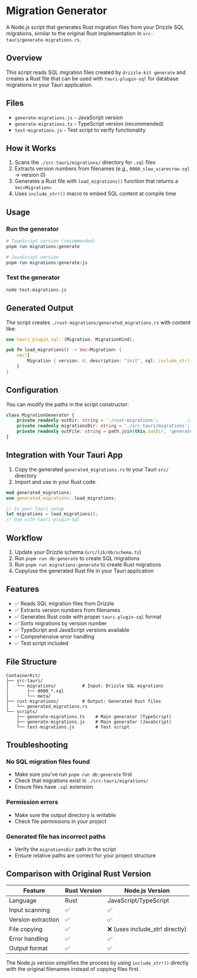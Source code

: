 # Migration Generator

A Node.js script that generates Rust migration files from your Drizzle SQL migrations, similar to the original Rust implementation in `src-tauri/generate-migrations.rs`.

## Overview

This script reads SQL migration files created by `drizzle-kit generate` and creates a Rust file that can be used with `tauri-plugin-sql` for database migrations in your Tauri application.

## Files

- `generate-migrations.js` - JavaScript version
- `generate-migrations.ts` - TypeScript version (recommended)
- `test-migrations.js` - Test script to verify functionality

## How it Works

1. Scans the `./src-tauri/migrations/` directory for `.sql` files
2. Extracts version numbers from filenames (e.g., `0000_slow_scarecrow.sql` → version 0)
3. Generates a Rust file with `load_migrations()` function that returns a `Vec<Migration>`
4. Uses `include_str!()` macro to embed SQL content at compile time

## Usage

### Run the generator

```bash
# TypeScript version (recommended)
pnpm run migrations:generate

# JavaScript version
pnpm run migrations:generate:js
```

### Test the generator

```bash
node test-migrations.js
```

## Generated Output

The script creates `./rust-migrations/generated_migrations.rs` with content like:

```rust
use tauri_plugin_sql::{Migration, MigrationKind};

pub fn load_migrations() -> Vec<Migration> {
    vec![
        Migration { version: 0, description: "init", sql: include_str!("0000_slow_scarecrow.sql"), kind: MigrationKind::Up },
    ]
}
```

## Configuration

You can modify the paths in the script constructor:

```typescript
class MigrationGenerator {
    private readonly outDir: string = './rust-migrations';           // Output directory
    private readonly migrationsDir: string = './src-tauri/migrations'; // Input directory
    private readonly outFile: string = path.join(this.outDir, 'generated_migrations.rs');
}
```

## Integration with Your Tauri App

1. Copy the generated `generated_migrations.rs` to your Tauri `src/` directory
2. Import and use in your Rust code:

```rust
mod generated_migrations;
use generated_migrations::load_migrations;

// In your Tauri setup
let migrations = load_migrations();
// Use with tauri-plugin-sql
```

## Workflow

1. Update your Drizzle schema (`src/lib/db/schema.ts`)
2. Run `pnpm run db:generate` to create SQL migrations
3. Run `pnpm run migrations:generate` to create Rust migrations
4. Copy/use the generated Rust file in your Tauri application

## Features

- ✅ Reads SQL migration files from Drizzle
- ✅ Extracts version numbers from filenames
- ✅ Generates Rust code with proper `tauri-plugin-sql` format
- ✅ Sorts migrations by version number
- ✅ TypeScript and JavaScript versions available
- ✅ Comprehensive error handling
- ✅ Test script included

## File Structure

```
ContainerKit/
├── src-tauri/
│   └── migrations/          # Input: Drizzle SQL migrations
│       ├── 0000_*.sql
│       └── meta/
├── rust-migrations/         # Output: Generated Rust files
│   └── generated_migrations.rs
└── scripts/
    ├── generate-migrations.ts    # Main generator (TypeScript)
    ├── generate-migrations.js    # Main generator (JavaScript)
    └── test-migrations.js        # Test script
```

## Troubleshooting

### No SQL migration files found
- Make sure you've run `pnpm run db:generate` first
- Check that migrations exist in `./src-tauri/migrations/`
- Ensure files have `.sql` extension

### Permission errors
- Make sure the output directory is writable
- Check file permissions in your project

### Generated file has incorrect paths
- Verify the `migrationsDir` path in the script
- Ensure relative paths are correct for your project structure

## Comparison with Original Rust Version

| Feature | Rust Version | Node.js Version |
|---------|-------------|-----------------|
| Language | Rust | JavaScript/TypeScript |
| Input scanning | ✅ | ✅ |
| Version extraction | ✅ | ✅ |
| File copying | ✅ | ❌ (uses include_str! directly) |
| Error handling | ✅ | ✅ |
| Output format | ✅ | ✅ |

The Node.js version simplifies the process by using `include_str!()` directly with the original filenames instead of copying files first.
